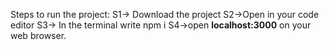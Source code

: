 Steps to run the project:
S1-> Download the project
S2->Open in your code editor
S3-> In the terminal write npm i
S4->open **localhost:3000** on your web browser. 
